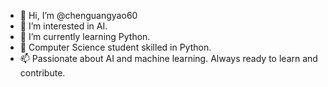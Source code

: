 - 👋 Hi, I’m @chenguangyao60
- 👀 I’m interested in AI.
- 🌱 I’m currently learning Python.
- 💞️ Computer Science student skilled in Python.
- 📫 Passionate about AI and machine learning. Always ready to learn and contribute.
